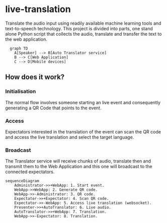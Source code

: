 # live-translation
Translate the audio input using readily available machine learning tools and text-to-speech technology. 
This project is divided into parts, one stand alone Python script that collects the audio, translate and transfer the text to the web application.


```mermaid
  graph TD 
    A[Speaker] --> B[Auto Translator service] 
    B --> C[Web Application] 
    C --> D[Mobile devices]
```

## How does it work?

### Initialisation
The normal flow involves someone starting an live event and consequently generating a QR Code that points to the event.

### Access
Expectators interested in the translation of the event can scan the QR code and access the live translation and select the target language.

### Broadcast
The Translator service will receive chunks of audio, translate then and transmit them to the Web Application and this one will broadcast to the connected expectators.

```mermaid
sequenceDiagram
    Administrator->>+WebApp: 1. Start event.
    WebApp->>WebApp: 2. Generate QR code.
    WebApp->>-Administrator: 3. QR code.
    Expectator->>+Expectator: 4. Scan QR code.
    Expectator->>-WebApp: 5. Access live translation (websocket).
    Presenter->>+AutoTranslator: 6. Live audio.
    AutoTranslator->>+WebApp: 7. Translation.
    WebApp->>-Expectator: 8. Translation.
```
